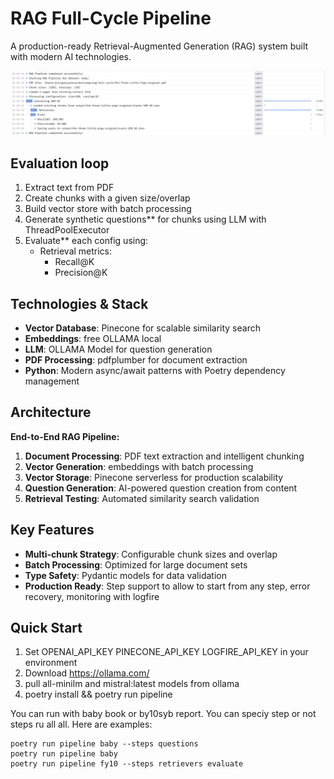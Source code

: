 # RAG Full-Cycle Pipeline

A production-ready Retrieval-Augmented Generation (RAG) system built with modern AI technologies.

![logfire.jpg](logfire.jpg)

## Evaluation loop

1. Extract text from PDF
2. Create chunks with a given size/overlap
2. Build vector store with batch processing
3. Generate synthetic questions** for chunks using LLM with ThreadPoolExecutor
4. Evaluate** each config using:
    - Retrieval metrics:
        - Recall@K
        - Precision@K

## Technologies & Stack

- **Vector Database**: Pinecone for scalable similarity search
- **Embeddings**: free OLLAMA local 
- **LLM**: OLLAMA Model for question generation
- **PDF Processing**: pdfplumber for document extraction
- **Python**: Modern async/await patterns with Poetry dependency management

## Architecture

**End-to-End RAG Pipeline:**
1. **Document Processing**: PDF text extraction and intelligent chunking
2. **Vector Generation**:  embeddings with batch processing
3. **Vector Storage**: Pinecone serverless for production scalability
4. **Question Generation**: AI-powered question creation from content
5. **Retrieval Testing**: Automated similarity search validation

## Key Features

- **Multi-chunk Strategy**: Configurable chunk sizes and overlap
- **Batch Processing**: Optimized for large document sets
- **Type Safety**: Pydantic models for data validation
- **Production Ready**: Step support to allow to start from any step, error recovery, monitoring with logfire

## Quick Start

1. Set OPENAI_API_KEY PINECONE_API_KEY LOGFIRE_API_KEY in your environment
2. Download https://ollama.com/ 
3. pull all-minilm and mistral:latest models from ollama
4. poetry install && poetry run pipeline

You can run with baby book or by10syb report. You can speciy step or not steps ru all all. Here are examples:
```
poetry run pipeline baby --steps questions
poetry run pipeline baby
poetry run pipeline fy10 --steps retrievers evaluate
```


